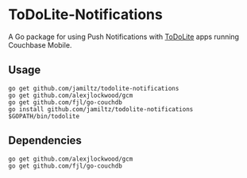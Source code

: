 # ToDoLite-Notifications

A Go package for using Push Notifications with [ToDoLite](https://github.com/couchbaselabs/?utf8=%E2%9C%93&query=todolite) apps running Couchbase Mobile.

## Usage

```
go get github.com/jamiltz/todolite-notifications
go get github.com/alexjlockwood/gcm
go get github.com/fjl/go-couchdb
go install github.com/jamiltz/todolite-notifications
$GOPATH/bin/todolite
```

## Dependencies

```
go get github.com/alexjlockwood/gcm
go get github.com/fjl/go-couchdb
```